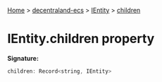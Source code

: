 [Home](./index) &gt; [decentraland-ecs](./decentraland-ecs.md) &gt; [IEntity](./decentraland-ecs.ientity.md) &gt; [children](./decentraland-ecs.ientity.children.md)

# IEntity.children property


**Signature:**
```javascript
children: Record<string, IEntity>
```
